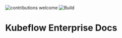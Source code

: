 ![contributions welcome](https://img.shields.io/badge/contributions-welcome-brightgreen.svg?style=flat) ![Build](https://github.com/elements-of-ai/kubeflow-docs/actions/workflows/sphinx.yml/badge.svg)

# Kubeflow Enterprise Docs
